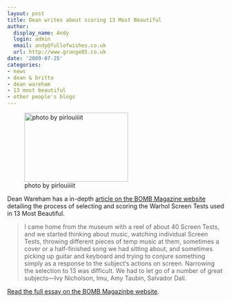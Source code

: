 ```yaml
---
layout: post
title: Dean writes about scoring 13 Most Beautiful
author:
  display_name: Andy
  login: admin
  email: andy@fullofwishes.co.uk
  url: http://www.grange85.co.uk
date: '2009-07-25'
categories:
- news
- dean & britta
- dean wareham
- 13 most beautiful
- other people's blogs
---
```

<p><figure class="caption alignright"><a href="http://www.flickr.com/photos/pirlouiiiit/3696534983/in/pool-aheadfullofwishes"><img alt="photo by pirlouiiiit" src="https://farm3.static.flickr.com/2566/3696534983_cf95751f9c_m.jpg" title="Dean Wareham - 13 Most Beautiful in Marseille (2009)" width="240" height="160" /></a><figcaption class="caption-text">photo by pirlouiiiit</figcaption></figure>
<p>Dean Wareham has a in-depth <a href="http://www.bombsite.com/issues/0/articles/3326">article on the BOMB Magazine website</a> detailing the process of selecting and scoring the Warhol Screen Tests used in 13 Most Beautiful.</p>
<blockquote><p>I came home from the museum with a reel of about 40 Screen Tests, and we started thinking about music, watching individual Screen Tests, throwing different pieces of temp music at them, sometimes a cover or a half-finished song we had sitting about, and sometimes picking up guitar and keyboard and trying to conjure something simply as a response to the subject’s actions on screen. Narrowing the selection to 13 was difficult. We had to let go of a number of great subjects—Ivy Nicholson, Imu, Amy Taubin, Salvador Dalí.</p></blockquote>
<p><a href="http://www.bombsite.com/issues/0/articles/3326">Read the full essay on the BOMB Magazinbe website</a>.</p>
